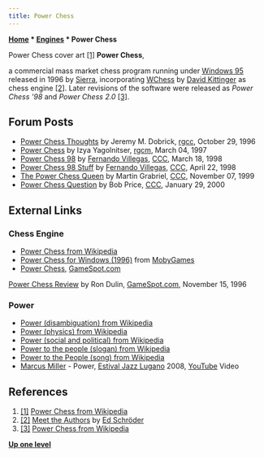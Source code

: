 ```yaml
---
title: Power Chess
---
```

**[Home](Home "Home") \* [Engines](Engines "Engines") \* Power Chess**



 [](https://en.wikipedia.org/wiki/File:Powerchesscover.jpg) Power Chess cover art <a id="cite-note-1" href="#cite-ref-1">[1]</a> 
**Power Chess**,  

a commercial mass market chess program running under [Windows 95](Windows "Windows") released in 1996 by [Sierra](Sierra "Sierra"), incorporating [WChess](WChess "WChess") by [David Kittinger](David_Kittinger "David Kittinger") as chess engine <a id="cite-note-2" href="#cite-ref-2">[2]</a>. Later revisions of the software were released as *Power Chess '98* and *Power Chess 2.0* <a id="cite-note-3" href="#cite-ref-3">[3]</a>. 



## Forum Posts


* [Power Chess Thoughts](http://groups.google.com/group/rec.games.chess.computer/browse_frm/thread/7b6391a89e3fefcd) by Jeremy M. Dobrick, [rgcc](Computer_Chess_Forums "Computer Chess Forums"), October 29, 1996
* [Power Chess](http://groups.google.com/group/rec.games.chess.misc/browse_frm/thread/a084c638767aa375/) by Izya Yagolnitser, [rgcm](Computer_Chess_Forums "Computer Chess Forums"), March 04, 1997
* [Power Chess 98](https://www.stmintz.com/ccc/index.php?id=15865) by [Fernando Villegas](Fernando_Villegas "Fernando Villegas"), [CCC](CCC "CCC"), March 18, 1998
* [Power Chess 98 Stuff](https://www.stmintz.com/ccc/index.php?id=17386) by [Fernando Villegas](Fernando_Villegas "Fernando Villegas"), [CCC](CCC "CCC"), April 22, 1998
* [The Power Chess Queen](https://www.stmintz.com/ccc/index.php?id=76681) by Martin Grabriel, [CCC](CCC "CCC"), November 07, 1999
* [Power Chess Question](https://www.stmintz.com/ccc/index.php?id=93076) by Bob Price, [CCC](CCC "CCC"), January 29, 2000


## External Links


### Chess Engine


* [Power Chess from Wikipedia](https://en.wikipedia.org/wiki/Power_Chess)
* [Power Chess for Windows (1996)](http://www.mobygames.com/game/power-chess) from [MobyGames](https://en.wikipedia.org/wiki/MobyGames)
* [Power Chess](http://www.gamespot.com/power-chess/), [GameSpot.com](http://www.gamespot.com/)


 [Power Chess Review](http://www.gamespot.com/power-chess/reviews/power-chess-review-2545814/) by Ron Dulin, [GameSpot.com](http://www.gamespot.com/), November 15, 1996
### Power


* [Power (disambiguation) from Wikipedia](https://en.wikipedia.org/wiki/Power)
* [Power (physics) from Wikipedia](https://en.wikipedia.org/wiki/Power_%28physics%29)
* [Power (social and political) from Wikipedia](https://en.wikipedia.org/wiki/Power_%28social_and_political%29)
* [Power to the people (slogan) from Wikipedia](https://en.wikipedia.org/wiki/Power_to_the_people_%28slogan%29)
* [Power to the People (song) from Wikipedia](https://en.wikipedia.org/wiki/Power_to_the_People_%28song%29)
* [Marcus Miller](Category:Marcus_Miller "Category:Marcus Miller") - Power, [Estival Jazz Lugano](https://en.wikipedia.org/wiki/Lugano#Culture) 2008, [YouTube](https://en.wikipedia.org/wiki/YouTube) Video


 
## References


1. <a id="cite-ref-1" href="#cite-note-1">[1]</a> [Power Chess from Wikipedia](https://en.wikipedia.org/wiki/Power_Chess)
2. <a id="cite-ref-2" href="#cite-note-2">[2]</a> [Meet the Authors](http://www.rebel.nl/authors.htm) by [Ed Schröder](Ed_Schroder "Ed Schroder")
3. <a id="cite-ref-3" href="#cite-note-3">[3]</a>  [Power Chess from Wikipedia](https://en.wikipedia.org/wiki/Power_Chess)

**[Up one level](Engines "Engines")**







 
